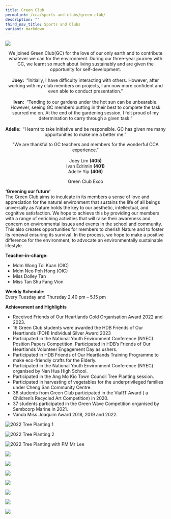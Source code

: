 ```yaml
---
title: Green Club
permalink: /cca/sports-and-clubs/green-club/
description: ""
third_nav_title: Sports and Clubs
variant: markdown
---
```

![](/images/CCA/Sports%20and%20Clubs/Green%20Club/Clubs-Green%20Club.jpg)
<center>
We joined Green Club(GC) for the love of our only earth and to contribute whatever we can for the environment. During our three-year journey with GC, we learnt so much about living sustainably and are given the opportunity for self-development.  
<br><br>
<strong> Joey: </strong>&nbsp;“Initially, I have difficulty interacting with others. However, after working with my club members on projects, I am now more confident and even able to conduct presentation.”
<br><br>
<strong> Ivan: </strong>&nbsp;“Tending to our gardens under the hot sun can be unbearable. However, seeing GC members putting in their best to complete the task spurred me on. At the end of the gardening session, I felt proud of my determination to carry through a given task.”
<br><br>
<strong>Adelle:&nbsp; </strong>“I learnt to take initiative and be responsible. GC has given me many opportunities to make me a better me.”

"We are thankful to GC teachers and members for the wonderful CCA experience."
<br><br>
Joey Lim <strong>(405) </strong> <br>
Ivan Edrimin <strong>(401) </strong> <br>
Adelle Yip <strong>(406) </strong> <br>

Green Club Exco
</center>

**‘Greening our future’** <br>
The Green Club aims to inculcate in its members a sense of love and appreciation for the natural environment that sustains the life of all beings universally as Nature holds the key to our aesthetic, intellectual, and cognitive satisfaction. We hope to achieve this by providing our members with a range of enriching activities that will raise their awareness and concern on environmental issues and events in the school and community. This also creates opportunities for members to cherish Nature and to foster its renewal ensuring its survival. In the process, we hope to make a positive difference for the environment, to advocate an environmentally sustainable lifestyle.

**Teacher-in-charge:** <br>
* Mdm Wong Toi Kuan (OIC) <br>
* Mdm Neo Poh Hong (OIC) <br>
* Miss Dolley Tan <br>
* Miss Tan Shu Fang Vion  

  
**Weekly Schedule:** <br>
Every Tuesday and Thursday 2.40 pm – 5.15 pm   

**Achievement and Highlights**<br>
* Received Friends of Our Heartlands Gold Organisation Award 2022 and 2023. 
* 16 Green Club students were awarded the HDB Friends of Our Heartlands (FOH) Individual Silver Award 2023
* Participated in the National Youth Environment Conference (NYEC) Position Papers Competition.&nbsp;Participated in HDB’s Friends of Our Heartlands Volunteer Engagement Day as ushers.
* Participated in HDB Friends of Our Heartlands Training Programme to make eco-friendly crafts for the Elderly.
* Participated in the National Youth Environment Conference (NYEC) organised by Nan Hua High School. 
* Participated in the Ang Mo Kio Town Council Tree Planting session. 
* Participated in harvesting of vegetables for the underprivileged families under Cheng San Community Centre. 
* 36 students from Green Club participated in the ViaRT Award ( a Children’s Recycled Art Competition) in 2020.  
* 37 students participated in the Green Wave Competition organised by Sembcorp Marine in 2021. 
* Vanda Miss Joaquim Award 2018, 2019 and 2022. 

![2022 Tree Planting 1](/images/CCA/Sports%20and%20Clubs/Green%20Club/2023%20green%20club%20tree%20planting%201_23%20july%202022.jfif)

![2022 Tree Planting 2](/images/CCA/Sports%20and%20Clubs/Green%20Club/2023%20green%20club%20tree%20planting%202_23%20july%202022.jfif)

![2022 Tree Planting with PM Mr Lee](/images/CCA/Sports%20and%20Clubs/Green%20Club/2023%20green%20club%20tree%20planting%20at%20amk%20w%20pm%20mr%20lee.jfif)

![](/images/CCA/Sports%20and%20Clubs/Green%20Club/2023%20green%20club%20planting%20of%20npark%20shrubs%20in%20the%20butterfly%20garden.jfif)

![](/images/CCA/Sports%20and%20Clubs/Green%20Club/2023%20green%20club%20hdb%20project%20preparation.jfif)

![](/images/CCA/Sports%20and%20Clubs/Green%20Club/2023%20green%20club%20gold%20org%20award%20fr%20hdb%20friends%20of%20our%20heartlands.jfif)

![](/images/CCA/Sports%20and%20Clubs/Green%20Club/2023%20green%20club%20happy%20receiver%20pass-it-forward%20donation%20drive.jfif )



![](/images/CCA/Sports%20and%20Clubs/Green%20Club/2022%20green%20club_vanda%20miss%20joaquim%20award%202022%20.jfif)

![](/images/CCA/Sports%20and%20Clubs/Green%20Club/2023_green_club%20hdb%20(foh)%20individual%20silver%20award_16%20students.jpg)

![](/images/CCA/Sports%20and%20Clubs/Green%20Club/2023_green_club_friends%20of%20our%20heartlands%20gold%20award.jpg)

<!--<iframe src="https://docs.google.com/presentation/d/e/2PACX-1vSqBRAbnTdl14GCQZUk_pKy1ayaelR54IDDJFA6yGnkRVmwTO373BKyK1QgADkico8xs_jOj7roG5yW/embed?start=false&amp;loop=true&amp;delayms=10000" frameborder="0" width="600" height="500" allowfullscreen="true"></iframe>  -->